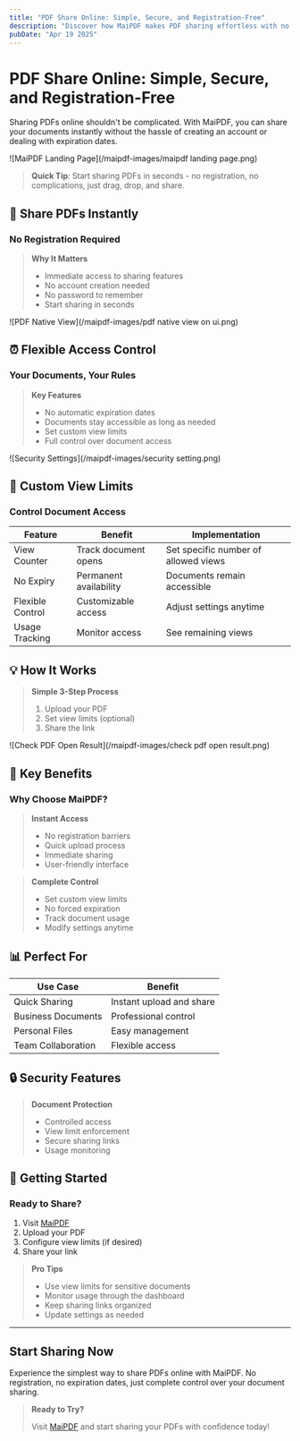 ```yaml
---
title: "PDF Share Online: Simple, Secure, and Registration-Free"
description: "Discover how MaiPDF makes PDF sharing effortless with no registration required and flexible access controls."
pubDate: "Apr 19 2025"
---
```


# PDF Share Online: Simple, Secure, and Registration-Free

Sharing PDFs online shouldn't be complicated. With MaiPDF, you can share your documents instantly without the hassle of creating an account or dealing with expiration dates.

![MaiPDF Landing Page](/maipdf-images/maipdf landing page.png)

> **Quick Tip**: Start sharing PDFs in seconds - no registration, no complications, just drag, drop, and share.

## 🚀 Share PDFs Instantly

### No Registration Required

> **Why It Matters**
>
> - Immediate access to sharing features
> - No account creation needed
> - No password to remember
> - Start sharing in seconds

![PDF Native View](/maipdf-images/pdf native view on ui.png)

## ⏰ Flexible Access Control

### Your Documents, Your Rules

> **Key Features**
>
> - No automatic expiration dates
> - Documents stay accessible as long as needed
> - Set custom view limits
> - Full control over document access

![Security Settings](/maipdf-images/security setting.png)

## 🎯 Custom View Limits

### Control Document Access

| Feature | Benefit | Implementation |
|---------|----------|----------------|
| View Counter | Track document opens | Set specific number of allowed views |
| No Expiry | Permanent availability | Documents remain accessible |
| Flexible Control | Customizable access | Adjust settings anytime |
| Usage Tracking | Monitor access | See remaining views |

## 💡 How It Works

> **Simple 3-Step Process**
>
> 1. Upload your PDF
> 2. Set view limits (optional)
> 3. Share the link

![Check PDF Open Result](/maipdf-images/check pdf open result.png)

## 🌟 Key Benefits

### Why Choose MaiPDF?

> **Instant Access**
>
> - No registration barriers
> - Quick upload process
> - Immediate sharing
> - User-friendly interface

> **Complete Control**
>
> - Set custom view limits
> - No forced expiration
> - Track document usage
> - Modify settings anytime

## 📊 Perfect For

| Use Case | Benefit |
|----------|----------|
| Quick Sharing | Instant upload and share |
| Business Documents | Professional control |
| Personal Files | Easy management |
| Team Collaboration | Flexible access |

## 🔒 Security Features

> **Document Protection**
>
> - Controlled access
> - View limit enforcement
> - Secure sharing links
> - Usage monitoring

## 🚦 Getting Started

### Ready to Share?

1. Visit [MaiPDF](https://maipdf.com)
2. Upload your PDF
3. Configure view limits (if desired)
4. Share your link

> **Pro Tips**
>
> - Use view limits for sensitive documents
> - Monitor usage through the dashboard
> - Keep sharing links organized
> - Update settings as needed

---

## Start Sharing Now

Experience the simplest way to share PDFs online with MaiPDF. No registration, no expiration dates, just complete control over your document sharing.

> **Ready to Try?**
>
> Visit [MaiPDF](https://maipdf.com) and start sharing your PDFs with confidence today!